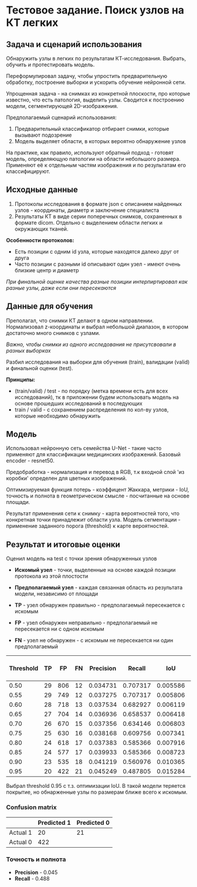 # Тестовое задание. Поиск узлов на КТ легких

## Задача и сценарий использования
Обнаружить узлы в легких по результатам КТ-исследования. Выбрать, обучить и протестировать модель. 

Переформулировал задачу, чтобы упростить предварительную обработку, построение выборки и ускорить обучение нейронной сети.

Упрощенная задача - на снимках из конкретной плоскости, про которые известно, что есть патология, выделить узлы. Сводится к построению модели, сегментирующей 2D-изображения.

Предполагаемый сценарий использования:
1. Предварительный классификатор отбирает снимки, которые вызывают подозрение
2. Модель выделяет области, в которых вероятно обнаружение узлов

На практике, как правило, используют обратный подход - готовят модель, определяющую патологии на области небольшого размера. Применяют её к отдельным частям изображения и по результатам его классифицируют. 

## Исходные данные

1. Протоколы исследования в формате json с описанием найденных узлов - координаты, диаметр и заключение специалиста
2. Результаты КТ в виде серии поперечных снимков, сохраненных в формате dicom. Отдельно с выделением области легких и окружающих тканей.

**Особенности протоколов:**
* Есть позиции с одним id узла, которые находятся далеко друг от друга
* Часто позиции c разными id описывают один узел - имеют очень близкие центр и диаметр

*При финальной оценке качества разные позиции интерпиртировал как разные узлы, даже если они пересекаются*

## Данные для обучения

Преполагал, что снимки КТ делают в одном направлении. Нормализовал z-координаты и выбрал небольшой диапазон, в котором достаточно много снимков с узлами.

*Важно, чтобы снимки из одного исследования не присутсвовали в разных выборках*

Разбил исследования на выборки для обучения (train), валидации (valid) и финальной оценки (test). 

**Принципы:**
* (train/valid) / test - по порядку (метка времени есть для всех исследований), тк в приложении будем использовать модель на основе прошедших исследований в последующих
* train / valid - с сохранением распределения по кол-ву узлов, которые необходимо обнаружить
 
 ## Модель
 
 Использовал нейронную сеть семейства U-Net - такие часто применяют для классификации медицинских изображений. Базовый encoder - resnet50.
 
 Предобработка - нормализация и перевод в RGB, т.к входной слой 'из коробки' определен для цветных изображений.
 
 Оптимизируемая функция потерь - коэффицент Жаккара, метрики - IoU, точность и полнота в геометрическом смысле - посчитанные на основе площади.
 
 Результат применения сети к снимку - карта вероятностей того, что конкретная точки принадлежит области узла. Модель сегментации - применение заданного порога (threshold) к карте вероятностей.
 
 ## Результат и итоговые оценки

 Оценил модель на test с точки зрения обнаруженных узлов
 * **Искомый узел** - точки, выделенные на основе каждой позиции протокола из этой плостости
 * **Предполагаемый узел** - каждая связанная область из результата модели, независимо от площади

* **TP** - узел обнаружен правильно - предполагаемый пересекается с искомым
* **FP** - узел обнаружен неправильно - предполагаемый не пересекается ни с одном искомым
* **FN** - узел не обнаружен - с искомым не пересекается ни один предполагаемый

|Threshold	| TP	| FP	| FN	| Precision	| Recall	| IoU		| Precision by Square	| Recall by Square |
|-----------|-------|-------|-------|-----------|-----------|-----------|---------------|------------|
|	0.50	| 29	| 806	| 12	| 0.034731	| 0.707317	| 0.005586	| 0.005628		| 0.728870   |
|	0.55	| 29	| 749	| 12	| 0.037275	| 0.707317	| 0.005806	| 0.005856		| 0.712488   |
|	0.60	| 28	| 718	| 13	| 0.037534	| 0.682927	| 0.006119	| 0.006178		| 0.699327   |
|	0.65	| 27	| 704	| 14	| 0.036936	| 0.658537	| 0.006418	| 0.006488		| 0.685373   |
|	0.70	| 26	| 670	| 15	| 0.037356	| 0.634146	| 0.006803	| 0.006884		| 0.667118   |
|	0.75	| 25	| 630	| 16	| 0.038168	| 0.609756	| 0.007341	| 0.007443		| 0.658332   |
|	0.80	| 24	| 618	| 17	| 0.037383	| 0.585366	| 0.007916	| 0.008042		| 0.644359   |
|	0.85	| 24	| 577	| 17	| 0.039933	| 0.585366	| 0.008723	| 0.008891		| 0.627355   |
|	0.90	| 23	| 535	| 18	| 0.041219	| 0.560976	| 0.010365	| 0.010641		| 0.607034   |
|	0.95	| 20	| 422	| 21	| 0.045249	| 0.487805	| 0.015284	| 0.044161		| 0.560623   |

 Выбрал threshold 0.95 с т.з. оптимизации IoU. В такой модели теряется покрытие, но обнарженные узлы по размерам ближе всего к искомым.

### Confusion matrix

|        | Predicted 1 | Predicted 0|
|------- | ----------- | -----------|
|Actual 1| 20          | 21         |
|Actual 0| 422         |            |


### Точность и полнота
* **Precision** - 0.045
* **Recall** - 0.488
